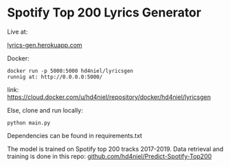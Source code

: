 # Spotify Top 200 Lyrics Generator

Live at:

[lyrics-gen.herokuapp.com](https://lyrics-gen.herokuapp.com/)

Docker:

    docker run -p 5000:5000 hd4niel/lyricsgen
    runnig at: http://0.0.0.0:5000/
link: https://cloud.docker.com/u/hd4niel/repository/docker/hd4niel/lyricsgen

Else, clone and run locally:

    python main.py

Dependencies can be found in requirements.txt

The model is trained on Spotify top 200 tracks 2017-2019. Data retrieval and training is done in this repo: [github.com/hd4niel/Predict-Spotify-Top200](https://github.com/hd4niel/Predict-Spotify-Top200)
